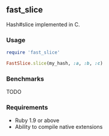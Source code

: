 ## fast_slice

Hash#slice implemented in C.

### Usage
```ruby
require 'fast_slice'

FastSlice.slice(my_hash, :a, :b, :c)
```

### Benchmarks
TODO

### Requirements
- Ruby 1.9 or above
- Ability to compile native extensions
